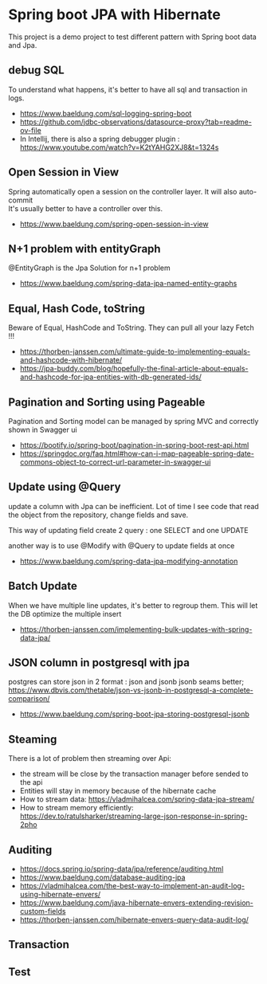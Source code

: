# Spring boot JPA with Hibernate
This project is a demo project to test different pattern with Spring boot data and Jpa.

## debug SQL
To understand what happens, it's better to have all sql and transaction in logs.
- https://www.baeldung.com/sql-logging-spring-boot
- https://github.com/jdbc-observations/datasource-proxy?tab=readme-ov-file
- In Intellij, there is also a spring debugger plugin : https://www.youtube.com/watch?v=K2tYAHG2XJ8&t=1324s

## Open Session in View
Spring automatically open a session on the controller layer. It will also auto-commit<br/>
It's usually better to have a controller over this.
- https://www.baeldung.com/spring-open-session-in-view

## N+1 problem with entityGraph
@EntityGraph is the Jpa Solution for n+1 problem
- https://www.baeldung.com/spring-data-jpa-named-entity-graphs

## Equal, Hash Code, toString
Beware of Equal, HashCode and ToString. They can pull all your lazy Fetch !!!
- https://thorben-janssen.com/ultimate-guide-to-implementing-equals-and-hashcode-with-hibernate/
- https://jpa-buddy.com/blog/hopefully-the-final-article-about-equals-and-hashcode-for-jpa-entities-with-db-generated-ids/

## Pagination and Sorting using Pageable
Pagination and Sorting model can be managed by spring MVC and correctly shown in Swagger ui
- https://bootify.io/spring-boot/pagination-in-spring-boot-rest-api.html
- https://springdoc.org/faq.html#how-can-i-map-pageable-spring-date-commons-object-to-correct-url-parameter-in-swagger-ui


## Update using @Query
update a column with Jpa can be inefficient. Lot of time I see code that read the object from the repository, change fields and save.

This way of updating field create 2 query : one SELECT and one UPDATE

another way is to use @Modify with @Query to update fields at once
- https://www.baeldung.com/spring-data-jpa-modifying-annotation


## Batch Update
When we have multiple line updates, it's better to regroup them. This will let the DB optimize the multiple insert
- https://thorben-janssen.com/implementing-bulk-updates-with-spring-data-jpa/

## JSON column in postgresql with jpa
postgres can store json in 2 format : json and jsonb
jsonb seams better; https://www.dbvis.com/thetable/json-vs-jsonb-in-postgresql-a-complete-comparison/
- https://www.baeldung.com/spring-boot-jpa-storing-postgresql-jsonb


## Steaming
There is a lot of problem then streaming over Api:
- the stream will be close by the transaction manager before sended to the api
- Entities will stay in memory because of the hibernate cache
- How to stream data: https://vladmihalcea.com/spring-data-jpa-stream/
- How to stream memory efficiently: https://dev.to/ratulsharker/streaming-large-json-response-in-spring-2pho

## Auditing
- https://docs.spring.io/spring-data/jpa/reference/auditing.html
- https://www.baeldung.com/database-auditing-jpa
- https://vladmihalcea.com/the-best-way-to-implement-an-audit-log-using-hibernate-envers/
- https://www.baeldung.com/java-hibernate-envers-extending-revision-custom-fields
- https://thorben-janssen.com/hibernate-envers-query-data-audit-log/

## Transaction

## Test